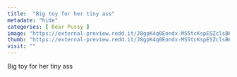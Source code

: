 ```yaml
---
title:  "Big toy for her tiny ass"
metadate: "hide"
categories: [ Rear Pussy ]
image: "https://external-preview.redd.it/J8gpK4q0Eondx-MS5tcKspESZclsB6nb2hkRXDcuiKY.jpg?auto=webp&s=79d6cd84e295978041473a8badda66faf66731a7"
thumb: "https://external-preview.redd.it/J8gpK4q0Eondx-MS5tcKspESZclsB6nb2hkRXDcuiKY.jpg?width=640&crop=smart&auto=webp&s=42bcd49f085ac0793ffe1c13a4c516a41fd6dab5"
visit: ""
---
```

Big toy for her tiny ass
